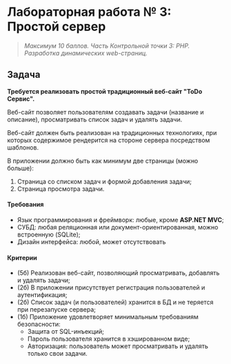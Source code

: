 # Лабораторная работа № 3: Простой сервер

> *Максимум 10 баллов. Часть Контрольной точки 3: PHP. Разработка динамических web-страниц.*

## Задача

**Требуется реализовать простой традиционный веб-сайт "ToDo Сервис".**

Веб-сайт позволяет пользователям создавать задачи (название и описание), просматривать список задач и удалять задачи.

Веб-сайт должен быть реализован на традиционных технологиях, при которых содержимое рендерится на стороне сервера посредством шаблонов.

В приложении должно быть как минимум две страницы (можно больше):
1. Страница со списком задач и формой добавления задачи; 
2. Страница просмотра задачи.

#### Требования

- Язык программирования и фреймворк: любые, кроме **ASP.NET MVC**;
- СУБД: любая реляционная или документ-ориентированная, можно встроенную (SQLite);
- Дизайн интерфейса: любой, может отсутствовать

#### Критерии

- (5б) Реализован веб-сайт, позволяющий просматривать, добавлять и удалять задачи;
- (2б) В приложении присутствует регистрация пользователей и аутентификация;
- (2б) Список задач (и пользователей) хранится в БД и не теряется при перезапуске сервера;
- (1б) Приложение удовлетворяет минимальным требованиям безопасности: 
    - Защита от SQL-инъекций;
    - Пароль пользователя хранится в хэшированном виде;
    - Авторизация: пользователь может просматривать и удалять только свои задачи.
